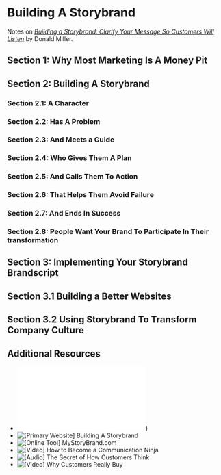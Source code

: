 # Building A Storybrand

Notes on [_Building a Storybrand: Clarify Your Message So Customers Will Listen_](https://buildingastorybrand.com/) by Donald Miller.

## Section 1: Why Most Marketing Is A Money Pit

## Section 2: Building A Storybrand

### Section 2.1: A Character

### Section 2.2: Has A Problem

### Section 2.3: And Meets a Guide

### Section 2.4: Who Gives Them A Plan

### Section 2.5: And Calls Them To Action

### Section 2.6: That Helps Them Avoid Failure

### Section 2.7: And Ends In Success

### Section 2.8: People Want Your Brand To Participate In Their transformation

## Section 3: Implementing Your Storybrand Brandscript

## Section 3.1 Building a Better Websites

## Section 3.2 Using Storybrand To Transform Company Culture

## Additional Resources

- ![[PDF] Audio Book Images](./Building-a-StoryBrand-Audio-Book-Images.pdf))
- ![[Primary Website] Building A Storybrand](https://buildingastorybrand.com/)
- ![[Online Tool] MyStoryBrand.com](https://www.mystorybrand.com/)
- ![[Video] How to Become a Communication Ninja](https://storybrand.com/how-to-become-a-communication-ninja-video/)
- ![[Audio] The Secret of How Customers Think](https://storybrand.com/basb-pre-order-dl-video-audio-bonus/)
- ![[Video] Why Customers Really Buy](https://storybrand.com/basb-pre-order-dl-video-audio-bonus/)
